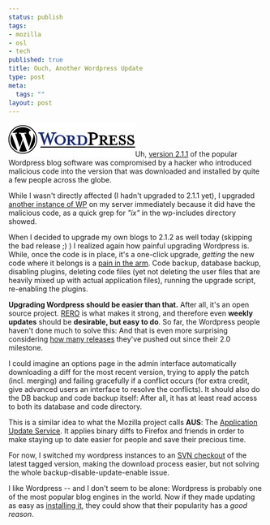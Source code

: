 ```yaml
--- 
status: publish
tags: 
- mozilla
- osl
- tech
published: true
title: Ouch, Another Wordpress Update
type: post
meta: 
  tags: ""
layout: post
---
```

<img src='/media/wp/2007/03/wordpress_logo.png' alt='Wordpress Logo; source: enWP' class="alignright" />Uh, <a href="http://wordpress.org/development/2007/03/upgrade-212/">version 2.1.1</a> of the popular Wordpress blog software was compromised by a hacker who introduced malicious code into the version that was downloaded and installed by quite a few people across the globe.

While I wasn't directly affected (I hadn't upgraded to 2.1.1 yet), I upgraded <a href="http://blog.jeanpierre.de">another instance of WP</a> on my server immediately because it did have the malicious code, as a quick grep for <em>"ix"</em> in the wp-includes directory showed.

When I decided to upgrade my own blogs to 2.1.2 as well today (skipping the bad release ;) ) I realized again how painful upgrading Wordpress is. While, once the code is in place, it's a one-click upgrade, <em>getting</em> the new code where it belongs is a <a href="http://codex.wordpress.org/Upgrading_WordPress">pain in the arm</a>. Code backup, database backup, disabling plugins, deleting code files (yet not deleting the user files that are heavily mixed up with actual application files), running the upgrade script, re-enabling the plugins.

<strong>Upgrading Wordpress should be easier than that.</strong> After all, it's an open source project. <a href="http://radio.weblogs.com/0103807/stories/2002/12/01/understandingTheImportanceOfReleaseEarlyReleaseOften.html">RERO</a> is what makes it strong, and therefore even <strong>weekly updates</strong> should be <strong>desirable, but easy to do</strong>. So far, the Wordpress people haven't done much to solve this: And that is even more surprising considering <a href="http://svn.automattic.com/wordpress/tags/">how many releases</a> they've pushed out since their 2.0 milestone.

I could imagine an options page in the admin interface automatically downloading a diff for the most recent version, trying to apply the patch (incl. merging) and failing gracefully if a conflict occurs (for extra credit, give advanced users an interface to resolve the conflicts). It should also do the DB backup and code backup itself: After all, it has at least read access to both its database and code directory.

This is a similar idea to what the Mozilla project calls <strong>AUS</strong>: The <a href="http://wiki.mozilla.org/AUS:Manual">Application Update Service</a>. It applies binary diffs to Firefox and friends in order to make staying up to date easier for people and save their precious time.

For now, I switched my wordpress instances to an <a href="http://wordpress.org/download/svn/">SVN checkout</a> of the latest tagged version, making the download process easier, but not solving the whole backup-disable-update-enable issue.

I like Wordpress -- and I don't seem to be alone: Wordpress is probably one of the most popular blog engines in the world. Now if they made updating as easy as <a href="http://codex.wordpress.org/Installing_WordPress#Famous_5-Minute_Install">installing it</a>, they could show that their popularity has a <em>good reason</em>.
